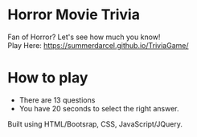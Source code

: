 # Horror Movie Trivia
Fan of Horror? Let's see how much you know!
<br>
Play Here: https://summerdarcel.github.io/TriviaGame/
# How to play
* There are 13 questions 
* You have 20 seconds to select the right answer.

Built using HTML/Bootsrap, CSS, JavaScript/JQuery.
